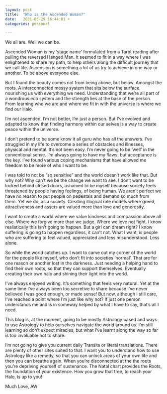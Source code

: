 ```yaml
---
layout: post
title:  "Who is the Ascended Woman?"
date:   2021-05-29 16:44:01 +
categories: personal

---
```


We all are. Well we can be.

Ascended Woman is my ‘stage name’ formulated from a Tarot reading after pulling the reversed Hanged Man. It seemed to fit in a way where I was enlightened to share my path, to help others along the difficult journey that we call life. Ascension is something a lot of us try to achieve in one way or another. To be above everyone else.

But I found the beauty comes not from being above, but below. Amongst the roots. A interconnected messy system that sits below the surface, nourishing us with everything we need. Understanding that we’re all part of a wondrous eco system and the strength lies at the base of the person. From learning who we are and where we fit in with the universe is where we find our Halo.

I’m not ascended, I’m not better, I’m just a person. But I’ve evolved and adapted to know that finding harmony within our selves is a way to create peace within the universe.

I don’t pretend to be some know it all guru who has all the answers.
I’ve struggled in my life to overcome a series of obstacles and illnesses, physical and mental. It’s not been easy. I’m never going to be ‘well’ in the conventional sense. I’m always going to have my flaws, but acceptance is the key. I’ve found various coping mechanisms that have allowed me freedom to be more of who I want to be.

I was told to not be “so sensitive” and the world doesn’t work like that. But why not? Why can’t we be the change we want to see. I don’t want to be locked behind closed doors, ashamed to be myself because society feels threatened by people having feelings, of being human. We aren’t perfect we have no reason to put people on pedestals and demand so much from them. Yet we do, as a society. Creating illogical role models where greed, attractiveness and assets are valued more than love and generosity.

I want to create a world where we value kindness and compassion above all else. Where we forgive more than we judge. Where we love not fight. I know realistically this isn’t going to happen. But a girl can dream right? I know suffering is going to happen regardless, it can’t not. What I want, is people who are suffering to feel valued, appreciated and less misunderstood. Less alone.

So while the world catches up. I want to carve out my corner of the world for the people like myself, who don’t fit into societies ‘normal’. That are for one reason or another lost in the darkness. Just needing a helping hand to find their own roots, so that they can support themselves. Eventually creating their own halo and shining their light into the world.

I’ve always enjoyed writing. It’s something that feels very natural. Yet at the same time I’ve always been too secretive to share because I’ve never believed I was good enough, or made sense! But now, although I still care, I’ve reached a point where I’m just like why not? If just one person understands me and is in someway helped by what I have to say, that’s all I need.

This blog is, at the moment, going to be mostly Astrology based and ways to use Astrology to help ourselves navigate the world around us. I’m still learning so don’t expect miracles, but what I’ve learnt along the way so far is too invaluable not to share.

I’m not going to give you current daily Transits or literal translations. There are plenty of other sites suited to that. I want you to understand how to use Astrology like a remedy, so that you can unlock areas of your own life and then you can breathe again. When you’re disconnected at the the roots you’re depriving yourself of sustenance. The Natal chart provides the Roots, the foundation of your existence. How you grow that tree, to reach your Halo, is up to you!

Much Love, AW